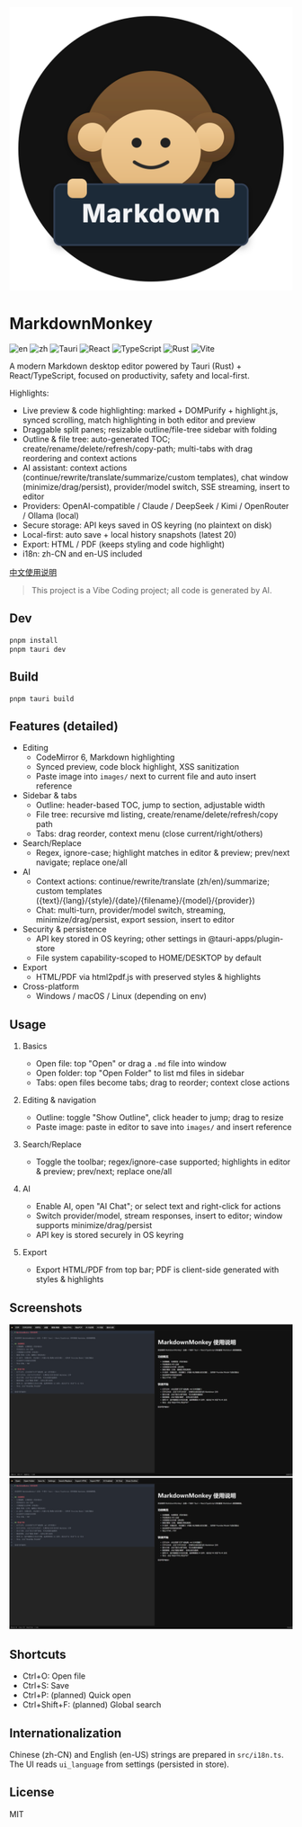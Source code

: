 ![editor](assets/icon.svg)
# MarkdownMonkey

![en](https://img.shields.io/badge/lang-English-blue) ![zh](https://img.shields.io/badge/lang-zh--CN-brightgreen) ![Tauri](https://img.shields.io/badge/Tauri-2.x-24C8DB?logo=tauri&logoColor=white) ![React](https://img.shields.io/badge/React-19-61DAFB?logo=react&logoColor=white) ![TypeScript](https://img.shields.io/badge/TypeScript-5-blue?logo=typescript&logoColor=white) ![Rust](https://img.shields.io/badge/Rust-stable-000?logo=rust&logoColor=white) ![Vite](https://img.shields.io/badge/Vite-7-646CFF?logo=vite&logoColor=white)

A modern Markdown desktop editor powered by Tauri (Rust) + React/TypeScript, focused on productivity, safety and local-first.

Highlights:
- Live preview & code highlighting: marked + DOMPurify + highlight.js, synced scrolling, match highlighting in both editor and preview
- Draggable split panes; resizable outline/file-tree sidebar with folding
- Outline & file tree: auto-generated TOC; create/rename/delete/refresh/copy-path; multi-tabs with drag reordering and context actions
- AI assistant: context actions (continue/rewrite/translate/summarize/custom templates), chat window (minimize/drag/persist), provider/model switch, SSE streaming, insert to editor
- Providers: OpenAI-compatible / Claude / DeepSeek / Kimi / OpenRouter / Ollama (local)
- Secure storage: API keys saved in OS keyring (no plaintext on disk)
- Local-first: auto save + local history snapshots (latest 20)
- Export: HTML / PDF (keeps styling and code highlight)
- i18n: zh-CN and en-US included

[中文使用说明](README.zh-CN.md)

> This project is a Vibe Coding project; all code is generated by AI.

 

## Dev

```
pnpm install
pnpm tauri dev
```

## Build

```
pnpm tauri build
```

## Features (detailed)

- Editing
  - CodeMirror 6, Markdown highlighting
  - Synced preview, code block highlight, XSS sanitization
  - Paste image into `images/` next to current file and auto insert reference
- Sidebar & tabs
  - Outline: header-based TOC, jump to section, adjustable width
  - File tree: recursive md listing, create/rename/delete/refresh/copy path
  - Tabs: drag reorder, context menu (close current/right/others)
- Search/Replace
  - Regex, ignore-case; highlight matches in editor & preview; prev/next navigate; replace one/all
- AI
  - Context actions: continue/rewrite/translate (zh/en)/summarize; custom templates ({text}/{lang}/{style}/{date}/{filename}/{model}/{provider})
  - Chat: multi-turn, provider/model switch, streaming, minimize/drag/persist, export session, insert to editor
- Security & persistence
  - API key stored in OS keyring; other settings in @tauri-apps/plugin-store
  - File system capability-scoped to HOME/DESKTOP by default
- Export
  - HTML/PDF via html2pdf.js with preserved styles & highlights
- Cross-platform
  - Windows / macOS / Linux (depending on env)

## Usage

1) Basics
   - Open file: top "Open" or drag a `.md` file into window
   - Open folder: top "Open Folder" to list md files in sidebar
   - Tabs: open files become tabs; drag to reorder; context close actions

2) Editing & navigation
   - Outline: toggle "Show Outline", click header to jump; drag to resize
   - Paste image: paste in editor to save into `images/` and insert reference

3) Search/Replace
   - Toggle the toolbar; regex/ignore-case supported; highlights in editor & preview; prev/next; replace one/all

4) AI
   - Enable AI, open "AI Chat"; or select text and right-click for actions
   - Switch provider/model, stream responses, insert to editor; window supports minimize/drag/persist
   - API key is stored securely in OS keyring

5) Export
   - Export HTML/PDF from top bar; PDF is client-side generated with styles & highlights

## Screenshots

![editor](assets/screenshot.png)
![ai-chat](assets/screenshot2.png)

## Shortcuts
- Ctrl+O: Open file
- Ctrl+S: Save
- Ctrl+P: (planned) Quick open
- Ctrl+Shift+F: (planned) Global search

## Internationalization
Chinese (zh-CN) and English (en-US) strings are prepared in `src/i18n.ts`. The UI reads `ui_language` from settings (persisted in store).

## License
MIT
